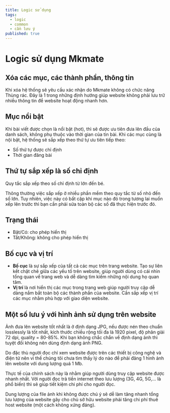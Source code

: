 ```yaml
---
title: Logic sử dụng
tags:
  - logic
  - common
  - cần lưu ý
published: true
---
```

# Logic sử dụng Mkmate

##  Xóa các mục, các thành phần, thông tin
Khi xóa hệ thống sẽ yêu cầu xác nhận do Mkmate không có chức năng Thùng rác. Đây là 1 trong những định hướng giúp website không phải lưu trữ nhiều thông tin để website hoạt động nhanh hơn.

## Mục nổi bật
Khi bài viết được chọn là nổi bật (hot), thì sẽ được ưu tiên đưa lên đầu của danh sách, không phụ thuộc vào thời gian của tin bài. Khi các mục cùng là nội bật, hệ thống sẽ sắp xếp theo thứ tự ưu tiên tiếp theo: 
- Số thứ tự được chỉ định
- Thời gian đăng bài

##  Thứ tự sắp xếp là số chỉ định
Quy tắc sắp xếp theo số chỉ định từ lớn đến bé.

Thông thường việc sắp xếp ở nhiều phần mềm theo quy tắc từ số nhỏ đến số lớn. Tuy nhiên, việc này có bất cập khi mục nào đó trong tương lai muốn xếp lên trước thì bạn cần phải sửa toàn bộ các số đã thực hiện trước đó.

## Trạng thái

- Bật/Có: cho phép hiển thị
- Tắt/Không: không cho phép hiển thị

## Bố cục và vị trí

- **Bố cục** là sự sắp xếp của tất cả các mục trên trang website. Tạo sự liên kết chặt chẽ giữa các yếu tố trên website, giúp người dùng có cái nhìn tổng quan về trang web và dễ dàng tìm kiếm những nội dung họ quan tâm.
- **Vị trí** là nơi hiển thị các mục trong trang web giúp người truy cập dễ dàng nắm bắt toàn bộ các thành phần của website. Cần sắp xếp vị trí các mục nhằm phù hợp với giao diện website.

## Một số lưu ý với hình ảnh sử dụng trên website
Ảnh đưa lên website tốt nhất là ở định dạng JPG, nếu được nén theo chuẩn losslessly là tốt nhất, kích thước chiều rộng tối đa là 1920 pixel, độ phân giải 72 dpi, quality = 80-85%. Khi bạn không chắc chắn về định dạng ảnh thì tuyệt đối không nên dùng định dạng ảnh PNG.

Do đặc thù người đọc chỉ xem website được trên các thiết bị công nghệ và điện tử nên vì thế chúng tôi chưa tìm thấy lý do nào để phải đăng 1 hình ảnh lên website với dung lượng quá 1 Mb.

Thực tế của chính sách này là nhằm giúp người dùng truy cập website được nhanh nhất. Với người đọc trả tiền internet theo lưu lượng (3G, 4G, 5G,... là phổ biến) thì sẽ giúp tiết kiệm chi phí cho người đọc.

Dung lượng của file ảnh khi không được chú ý sẽ dễ làm tăng nhanh tổng lưu lượng của website gây cho chủ sở hữu website phải tăng chi phí thuê host website (một cách không xứng đáng).
